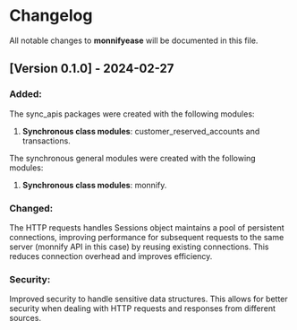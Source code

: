 
# Changelog

All notable changes to **monnifyease** will be documented in this file.

## [Version 0.1.0] - 2024-02-27

### **Added:** 

The sync_apis packages were created with the following modules:

1. **Synchronous class modules**: customer_reserved_accounts and transactions.

The synchronous general modules were created with the following modules:

1. **Synchronous class modules**: monnify.

### **Changed:** 

The HTTP requests handles Sessions object maintains a pool of persistent connections, 
improving performance for subsequent requests to the same server 
(monnify API in this case) by reusing existing connections. 
This reduces connection overhead and improves efficiency. 

### **Security:**

Improved security to handle sensitive data structures. 
This allows for better security when dealing with HTTP requests and responses from different sources.
